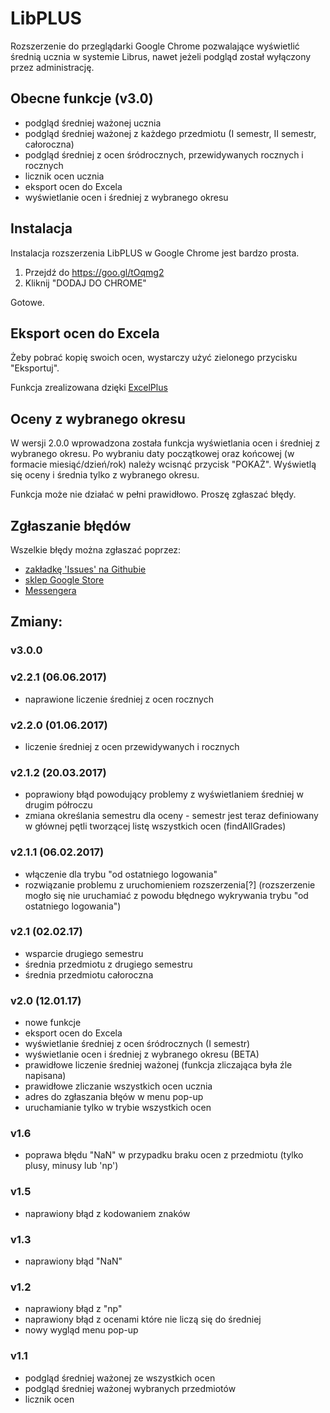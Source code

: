 # LibPLUS
Rozszerzenie do przeglądarki Google Chrome pozwalające wyświetlić średnią ucznia w systemie Librus, nawet jeżeli podgląd został wyłączony przez administrację.

## Obecne funkcje (v3.0)
- podgląd średniej ważonej ucznia
- podgląd średniej ważonej z każdego przedmiotu (I semestr, II semestr, całoroczna) 
- podgląd średniej z ocen śródrocznych, przewidywanych rocznych i rocznych
- licznik ocen ucznia
- eksport ocen do Excela
- wyświetlanie ocen i średniej z wybranego okresu

## Instalacja
Instalacja rozszerzenia LibPLUS w Google Chrome jest bardzo prosta.

1. Przejdź do https://goo.gl/tOqmg2
2. Kliknij "DODAJ DO CHROME"

Gotowe. 


## Eksport ocen do Excela
Żeby pobrać kopię swoich ocen, wystarczy użyć zielonego przycisku "Eksportuj".

Funkcja zrealizowana dzięki [ExcelPlus](http://aymkdn.github.io/ExcelPlus)

## Oceny z wybranego okresu
W wersji 2.0.0 wprowadzona została funkcja wyświetlania ocen i średniej z wybranego okresu. 
Po wybraniu daty początkowej oraz końcowej (w formacie miesiąć/dzień/rok) należy wcisnąć przycisk "POKAŻ". Wyświetlą się oceny i średnia tylko z wybranego okresu.

Funkcja może nie działać w pełni prawidłowo. Proszę zgłaszać błędy.

## Zgłaszanie błędów
 Wszelkie błędy można zgłaszać poprzez:
 - [zakładkę 'Issues' na Githubie](https://github.com/DawidStankiewicz/LibPLUS/issues)
 - [sklep Google Store](https://chrome.google.com/webstore/detail/libplus-podgl%C4%85d-%C5%9Bredniej/logdgpobdggdjliepjjfmnggmbpohmka/support?hl=pl&gl=PL)
 - [Messengera](https://m.me/StankiewiczDawid)

## Zmiany:

### v3.0.0

### v2.2.1 (06.06.2017)
- naprawione liczenie średniej z ocen rocznych

### v2.2.0 (01.06.2017)
- liczenie średniej z ocen przewidywanych i rocznych

### v2.1.2 (20.03.2017)
- poprawiony błąd powodujący problemy z wyświetlaniem średniej w drugim półroczu
- zmiana określania semestru dla oceny - semestr jest teraz definiowany w głównej pętli tworzącej listę wszystkich ocen (findAllGrades)

### v2.1.1 (06.02.2017)
- włączenie dla trybu "od ostatniego logowania"
- rozwiązanie problemu z uruchomieniem rozszerzenia[?] (rozszerzenie mogło się nie uruchamiać z powodu błędnego wykrywania trybu "od ostatniego logowania")

### v2.1 (02.02.17)
- wsparcie drugiego semestru
- średnia przedmiotu z drugiego semestru
- średnia przedmiotu całoroczna

### v2.0 (12.01.17)
- nowe funkcje
- eksport ocen do Excela
- wyświetlanie średniej z ocen śródrocznych (I semestr)
- wyświetlanie ocen i średniej z wybranego okresu (BETA)
- prawidłowe liczenie średniej ważonej (funkcja zliczająca była źle napisana)
- prawidłowe zliczanie wszystkich ocen ucznia
- adres do zgłaszania błęów w menu pop-up
- uruchamianie tylko w trybie wszystkich ocen

### v1.6 
- poprawa błędu "NaN" w przypadku braku ocen z przedmiotu (tylko plusy, minusy lub 'np')

### v1.5 
- naprawiony błąd z kodowaniem znaków

### v1.3
- naprawiony błąd "NaN" 

### v1.2
- naprawiony błąd z "np" 
- naprawiony błąd z ocenami które nie liczą się do średniej
- nowy wygląd menu pop-up

### v1.1
- podgląd średniej ważonej ze wszystkich ocen
- podgląd średniej ważonej wybranych przedmiotów
- licznik ocen






